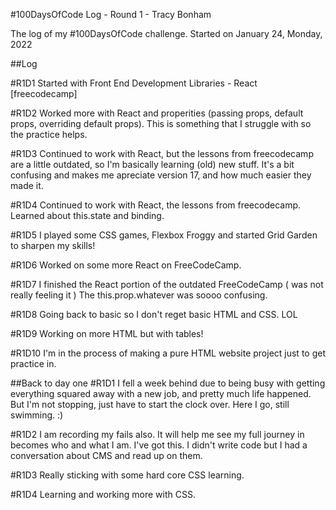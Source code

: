 #100DaysOfCode Log - Round 1 - Tracy Bonham

The log of my #100DaysOfCode challenge. Started on January 24, Monday, 2022

##Log


#R1D1
Started with Front End Development Libraries - React [freecodecamp]

#R1D2
Worked more with React and properities (passing props, default props, overriding default props). 
This is something that I struggle with so the practice helps.

#R1D3
Continued to work with React, but the lessons from freecodecamp are a little outdated, so I'm basically learning (old) new stuff. 
It's a bit confusing and makes me apreciate version 17, and how much easier they made it.

#R1D4
Continued to work with React, the lessons from freecodecamp. Learned about this.state and binding.

#R1D5
I played some CSS games, Flexbox Froggy and started Grid Garden to sharpen my skills!

#R1D6
Worked on some more React on FreeCodeCamp. 

#R1D7
I finished the React portion of the outdated FreeCodeCamp ( was not really feeling it ) The this.prop.whatever was soooo confusing.

#R1D8
Going back to basic so I don't reget basic HTML and CSS. LOL

#R1D9
Working on more HTML but with tables!


#R1D10
I'm in the process of making a pure HTML website project just to get practice in.

##Back to day one
#R1D1
I fell a week behind due to being busy with getting everything squared away with a new job, and pretty much life happened. But I'm not stopping, just have to start the clock over. Here I go, still swimming. :)

#R1D2
I am recording my fails also. It will help me see my full journey in becomes who and what I am. I've got this.
I didn't write code but I had a conversation about CMS and read up on them.

#R1D3
Really sticking with some hard core CSS learning.

#R1D4
Learning and working more with CSS.

